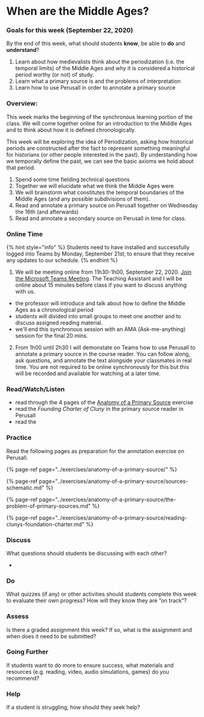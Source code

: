 # When are the Middle Ages?

### Goals for this week \(September 22, 2020\)

By the end of this week, what should students **know**, be able to **do** and **understand**?

1. Learn about how medievalists think about the periodization \(i.e. the temporal limits\) of the Middle Ages and why it is considered a historical period worthy \(or not\) of study.
2. Learn what a primary source is and the problems of interpretation 
3. Learn how to use Perusall in order to annotate a primary source 

### Overview:

This week marks the beginning of the synchronous learning portion of the class. We will come together online for an introduction to the Middle Ages and to think about how it is defined chronologically. 

This week will be exploring the idea of Periodization, asking how historical periods are constructed after the fact to represent something meaningful for historians \(or other people interested in the past\). By understanding how we temporally define the past, we can see the basic axioms we hold about that period. 

1. Spend some time fielding technical questions
2. Together we will elucidate what we think the Middle Ages were
3. We will brainstorm what constitutes the temporal boundaries of the Middle Ages \(and any possible subdivisions of them\). 
4. Read and annotate a primary source on Perusall together on Wednesday the 16th \(and afterwards\)
5. Read and annotate a secondary source on Perusall in time for class. 

### **Online Time**

{% hint style="info" %}
Students need to have installed and successfully logged into Teams by Monday, September 21st, to ensure that they receive any updates to our schedule. 
{% endhint %}

1. We will be meeting online from 11h30-1h00, September 22, 2020.  [Join the Microsoft Teams Meeting](https://teams.microsoft.com/l/meetup-join/19%3a0cd0f4caf3a340a0a69ca0ebdd53ca0d%40thread.tacv2/1591642462316?context=%7b%22Tid%22%3a%226ad91895-de06-485e-bc51-fce126cc8530%22%2c%22Oid%22%3a%22b8e11e76-90c8-4bf2-a5e3-cca184e3c823%22%7d). The Teaching Assistant and I will be online about 15 minutes before class if you want to discuss anything with us.  

* the professor will introduce and talk about how to define the Middle Ages as a chronological period
* students will divided into small groups to meet one another and to discuss assigned reading material.
* we'll end this synchronous session with an AMA \(Ask-me-anything\) session for the final 20 mins.

2. From 1h00 until 2h30 I will demonstate on Teams how to use Perusall to annotate a primary source in the course reader. You can follow along, ask questions, and annotate the text alongside your classmates in real time. You are not required to be online synchronously for this  but this will be recorded and available for watching at a later time. 

### Read/Watch/Listen

* read through the 4 pages of the [Anatomy of a Primary Source](../exercises/anatomy-of-a-primary-source/) exercise
* read the _Founding Charter of Cluny_ in the primary source reader in Perusall
* read the 

### Practice

Read the following pages as preparation for the annotation exercise on Perusall.

{% page-ref page="../exercises/anatomy-of-a-primary-source/" %}

{% page-ref page="../exercises/anatomy-of-a-primary-source/sources-schematic.md" %}

{% page-ref page="../exercises/anatomy-of-a-primary-source/the-problem-of-primary-sources.md" %}

{% page-ref page="../exercises/anatomy-of-a-primary-source/reading-clunys-foundation-charter.md" %}



### **Discuss**

What questions should students be discussing with each other?

* 
### **Do**

What quizzes \(if any\) or other activities should students complete this week to evaluate their own progress? How will they know they are “on track”?

### **Assess** 

Is there a graded assignment this week? If so, what is the assignment and when does it need to be submitted?

### Going Further

If students want to do more to ensure success, what materials and resources \(e.g. reading, video, audio simulations, games\) do you recommend?

### **Help**

 If a student is struggling, how should they seek help?

